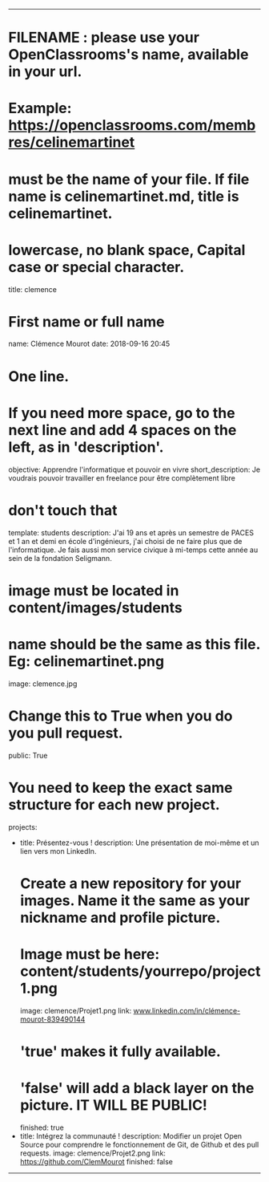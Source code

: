 ---

# FILENAME : please use your OpenClassrooms's name, available in your url.
# Example: https://openclassrooms.com/membres/celinemartinet
# must be the name of your file. If file name is celinemartinet.md, title is celinemartinet.
# lowercase, no blank space, Capital case or special character.
title: clemence

# First name or full name
name: Clémence Mourot
date: 2018-09-16 20:45

# One line.
# If you need more space, go to the next line and add 4 spaces on the left, as in 'description'.
objective: Apprendre l'informatique et pouvoir en vivre
short_description: Je voudrais pouvoir travailler en freelance pour être complètement libre

# don't touch that
template: students
description:
    J'ai 19 ans et après un semestre de PACES et 1 an et demi en école d'ingénieurs, j'ai choisi de ne faire plus que de l'informatique.
    Je fais aussi mon service civique à mi-temps cette année au sein de la fondation Seligmann.

# image must be located in content/images/students
# name should be the same as this file. Eg: celinemartinet.png
image: clemence.jpg

# Change this to True when you do you pull request.
public: True

# You need to keep the exact same structure for each new project.
projects:
  - title: Présentez-vous !
    description: Une présentation de moi-même et un lien vers mon LinkedIn.
    # Create a new repository for your images. Name it the same as your nickname and profile picture.
    # Image must be here: content/students/yourrepo/project1.png
    image: clemence/Projet1.png
    link: www.linkedin.com/in/clémence-mourot-839490144
    # 'true' makes it fully available.
    # 'false' will add a black layer on the picture. IT WILL BE PUBLIC!
    finished: true
  - title: Intégrez la communauté !
    description: Modifier un projet Open Source pour comprendre le fonctionnement de Git, de Github et des pull requests. 
    image: clemence/Projet2.png
    link: https://github.com/ClemMourot
    finished: false
  
---